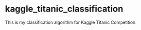 # kaggle_titanic_classification
This is my classification algorithm for Kaggle Titanic Competition.
